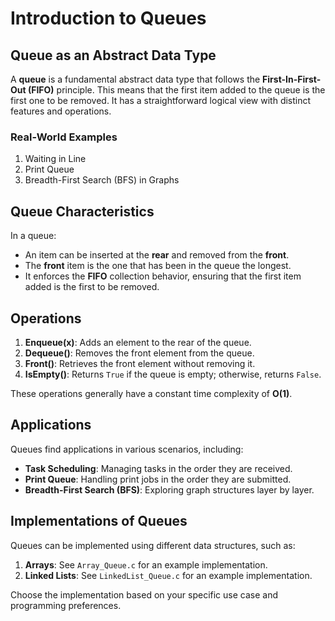 # Introduction to Queues

## Queue as an Abstract Data Type

A **queue** is a fundamental abstract data type that follows the **First-In-First-Out (FIFO)** principle. This means that the first item added to the queue is the first one to be removed. It has a straightforward logical view with distinct features and operations.

### Real-World Examples

1. Waiting in Line
2. Print Queue
3. Breadth-First Search (BFS) in Graphs

## Queue Characteristics

In a queue:
- An item can be inserted at the **rear** and removed from the **front**.
- The **front** item is the one that has been in the queue the longest.
- It enforces the **FIFO** collection behavior, ensuring that the first item added is the first to be removed.

## Operations

1. **Enqueue(x)**: Adds an element to the rear of the queue.
2. **Dequeue()**: Removes the front element from the queue.
3. **Front()**: Retrieves the front element without removing it.
4. **IsEmpty()**: Returns `True` if the queue is empty; otherwise, returns `False`.

These operations generally have a constant time complexity of **O(1)**.

## Applications

Queues find applications in various scenarios, including:

- **Task Scheduling**: Managing tasks in the order they are received.
- **Print Queue**: Handling print jobs in the order they are submitted.
- **Breadth-First Search (BFS)**: Exploring graph structures layer by layer.

## Implementations of Queues

Queues can be implemented using different data structures, such as:

1. **Arrays**: See `Array_Queue.c` for an example implementation.
2. **Linked Lists**: See `LinkedList_Queue.c` for an example implementation.

Choose the implementation based on your specific use case and programming preferences.